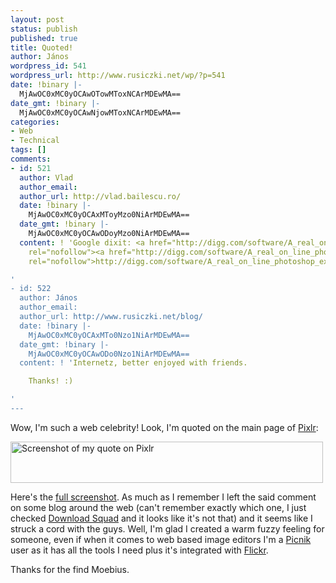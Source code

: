 ```yaml
---
layout: post
status: publish
published: true
title: Quoted!
author: János
wordpress_id: 541
wordpress_url: http://www.rusiczki.net/wp/?p=541
date: !binary |-
  MjAwOC0xMC0yOCAwOTowMToxNCArMDEwMA==
date_gmt: !binary |-
  MjAwOC0xMC0yOCAwNjowMToxNCArMDEwMA==
categories:
- Web
- Technical
tags: []
comments:
- id: 521
  author: Vlad
  author_email: 
  author_url: http://vlad.bailescu.ro/
  date: !binary |-
    MjAwOC0xMC0yOCAxMToyMzo0NiArMDEwMA==
  date_gmt: !binary |-
    MjAwOC0xMC0yOCAwODoyMzo0NiArMDEwMA==
  content: ! 'Google dixit: <a href="http://digg.com/software/A_real_on_line_photoshop_express_contender?t=17921329#c17921329"
    rel="nofollow"><a href="http://digg.com/software/A_real_on_line_photoshop_express_contender?t=17921329#c17921329"
    rel="nofollow">http://digg.com/software/A_real_on_line_photoshop_express_contender?t=17921329#c17921329</a></a>

'
- id: 522
  author: János
  author_email: 
  author_url: http://www.rusiczki.net/blog/
  date: !binary |-
    MjAwOC0xMC0yOCAxMTo0Nzo1NiArMDEwMA==
  date_gmt: !binary |-
    MjAwOC0xMC0yOCAwODo0Nzo1NiArMDEwMA==
  content: ! 'Internetz, better enjoyed with friends.

    Thanks! :)

'
---
```

<p>Wow, I'm such a web celebrity! Look, I'm quoted on the main page of <a href="http://www.pixlr.com">Pixlr</a>:</p>
<p><img alt="Screenshot of my quote on Pixlr" src="http://www.rusiczki.net/blog/blogpics/pixlr-screenshot-quoted.png" width="500" height="66" class="image"/></p>
<p>Here's the <a href="http://www.rusiczki.net/blog/blogpics/pixlr-screenshot-full.png">full screenshot</a>. As much as I remember I left the said comment on some blog around the web (can't remember exactly which one, I just checked <a href="http://www.downloadsquad.com">Download Squad</a> and it looks like it's not that) and it seems like I struck a cord with the guys. Well, I'm glad I created a warm fuzzy feeling for someone, even if when it comes to web based image editors I'm a <a href="http://www.piknic.com">Picnik</a> user as it has all the tools I need plus it's integrated with <a href="http://www.flickr.com">Flickr</a>.</p>
<p>Thanks for the find Moebius.</p>
